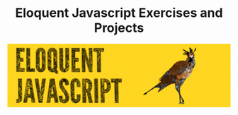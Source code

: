 <p align="center">
  <h1 align="center"> Eloquent Javascript Exercises and Projects</h1>
</p>
<p align="center">
  <img src="images/eloquent-javascript.png" />
</p>
